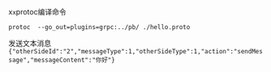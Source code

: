 x`x`protoc编译命令

`protoc  --go_out=plugins=grpc:../pb/ ./hello.proto
`

发送文本消息
`{"otherSideId":"2","messageType":1,"otherSideType":1,"action":"sendMessage","messageContent":"你好"}`